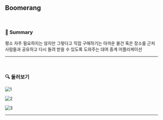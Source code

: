 ## **Boomerang**

<br>

### 📝 **Summary**

평소 자주 필요하지는 않지만 그렇다고 직접 구매하기는 아까운 물건 혹은 장소를 근처 사람들과 공유하고 다시 돌려 받을 수 있도록 도와주는 대여 중계 어플리케이션

---

<br>

### 🔍 **둘러보기**

![1](https://github.com/2023-Summer-Project/Boomerang_iOS/assets/103043741/40a94855-5c68-4014-bb48-9be2340be4ec)

![2](https://github.com/2023-Summer-Project/Boomerang_iOS/assets/103043741/4001e2f5-9002-4699-b1b6-5fa045e45452)

![3](https://github.com/2023-Summer-Project/Boomerang_iOS/assets/103043741/eeef55e2-03cb-40e8-ad5f-365624a06ea3)

---